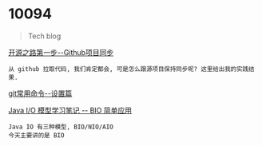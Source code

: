 # 10094
> Tech blog

[开源之路第一步--Github项目同步](https://github.com/lishijie233/10094/blob/main/202101/10059.md)
```text
从 github 拉取代码, 我们肯定都会, 可是怎么跟源项目保持同步呢? 这里给出我的实践结果.
```

[git常用命令--设置篇](https://github.com/lishijie233/10094/blob/main/202101/10094.md)  

[Java I/O 模型学习笔记 -- BIO 简单应用](https://github.com/lishijie233/10094/blob/main/202102/10102.md)
```text
Java IO 有三种模型, BIO/NIO/AIO  
今天主要讲的是 BIO 
```